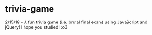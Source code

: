 # trivia-game
2/15/18 - A fun trivia game (i.e. brutal final exam) using JavaScript and jQuery! I hope you studied! :o3
